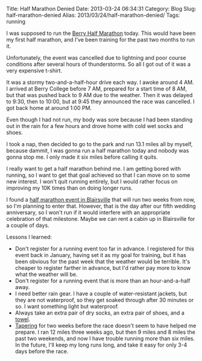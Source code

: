 Title: Half Marathon Denied
Date: 2013-03-24 06:34:31
Category: Blog
Slug: half-marathon-denied
Alias: 2013/03/24/half-marathon-denied/
Tags: running


I was supposed to run the [Berry Half Marathon](http://berryhalfmarathon.com) today. This would have been my first half marathon, and I've been training for the past two months to run it.

Unfortunately, the event was cancelled due to lightning and poor course conditions after several hours of thunderstorms. So all I got out of it was a very expensive t-shirt.
<!--break-->
It was a stormy two-and-a-half-hour drive each way. I awoke around 4 AM. I arrived at Berry College before 7 AM, prepared for a start time of 8 AM, but that was pushed back to 9 AM due to the weather. Then it was delayed to 9:30, then to 10:00, but at 9:45 they announced the race was cancelled. I got back home at around 1:00 PM.

Even though I had not run, my body was sore because I had been standing out in the rain for a few hours and drove home with cold wet socks and shoes.

I took a nap, then decided to go to the park and run 13.1 miles all by myself, because dammit, I was gonna run a half marathon today and nobody was gonna stop me. I only made it six miles before calling it quits.

I really want to get a half marathon behind me. I am getting bored with running, so I want to get that goal achieved so that I can move on to some new interest. I won't quit running entirely, but I would rather focus on improving my 10K times than on doing longer runs.

I found a [half marathon event in Blairsville](http://www.active.com/running/blairsville-ga/northeast-georgia-run-2013) that will run two weeks from now, so I'm planning to enter that. However, that is the day after our fifth wedding anniversary, so I won't run if it would interfere with an appropriate celebration of that milestone. Maybe we can rent a cabin up in Blairsville for a couple of days.

Lessons I learned:

- Don't register for a running event too far in advance. I registered for this event back in January, having set it as my goal for training, but it has been obvious for the past week that the weather would be terrible. It's cheaper to register farther in advance, but I'd rather pay more to know what the weather will be.
- Don't register for a running event that is more than an hour-and-a-half away.
- I need better rain gear. I have a couple of water-resistant jackets, but they are not waterproof, so they get soaked through after 30 minutes or so. I want something light but waterproof.
- Always take an extra pair of dry socks, an extra pair of shoes, and a [towel](http://en.wikipedia.org/wiki/Phrases_from_The_Hitchhiker's_Guide_to_the_Galaxy#Knowing_where_one.27s_towel_is).
- [Tapering](http://www.active.com/running/Articles/How_to_Taper_for_Your_Road_Race) for two weeks before the race doesn't seem to have helped me prepare. I ran 12 miles three weeks ago, but then 9 miles and 8 miles the past two weekends, and now I have trouble running more than six miles. In the future, I'll keep my long runs long, and take it easy for only 3-4 days before the race.
